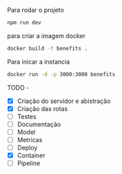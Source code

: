 Para rodar o projeto

```bash
npm run dev
```

para criar a imagem docker

```bash
docker build -t benefits .
```

Para inicar a instancia

```bash
docker run -d -p 3000:3000 benefits

```

TODO -

- [x] Criação do servidor e abistração
- [x] Criação das rotas
- [ ] Testes
- [ ] Documentação
- [ ] Model
- [ ] Metricas
- [ ] Deploy
- [x] Container
- [ ] Pipeline
